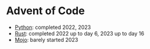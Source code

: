 # Advent of Code

* [Python](/python): completed 2022, 2023
* [Rust](/rust): completed 2022 up to day 6, 2023 up to day 16
* [Mojo](/mojo): barely started 2023
